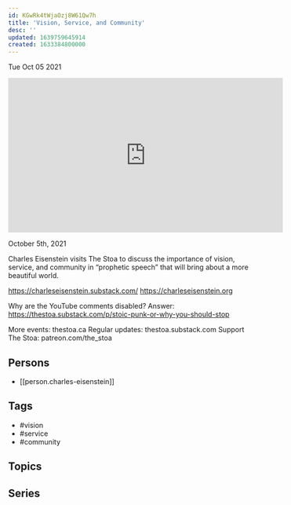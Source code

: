 ```yaml
---
id: KGwRk4tWjaOzj8W61Qw7h
title: 'Vision, Service, and Community'
desc: ''
updated: 1639759645914
created: 1633384800000
---
```





Tue Oct 05 2021

<iframe width="560" height="315" src="https://www.youtube.com/embed/dmhIhfXm4DY" title="Vision, Service, and Community w/ Charles Eisenstein" frameborder="0" allow="accelerometer; autoplay; clipboard-write; encrypted-media; gyroscope; picture-in-picture" allowfullscreen ></iframe>

October 5th, 2021

Charles Eisenstein visits The Stoa to discuss the importance of vision, service, and community in “prophetic speech” that will bring about a more beautiful world.

https://charleseisenstein.substack.com/
https://charleseisenstein.org

Why are the YouTube comments disabled? Answer: https://thestoa.substack.com/p/stoic-punk-or-why-you-should-stop

More events: thestoa.ca 
Regular updates: thestoa.substack.com 
Support The Stoa: patreon.com/the_stoa

## Persons

- [[person.charles-eisenstein]]

## Tags

- #vision
- #service
- #community

## Topics



## Series



